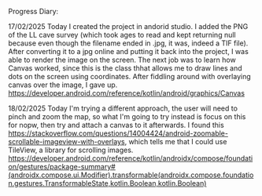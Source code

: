 Progress Diary:

17/02/2025
  Today I created the project in andorid studio. I added the PNG of the LL cave survey (which took ages to read and kept returning null because even though the filename ended in .jpg, it was, indeed a TIF file).
  After converting it to a jpg online and putting it back into the project, I was able to render the image on the screen. 
  The next job was to learn how Canvas worked, since this is the class thhat allows me to draw lines and dots on the screen using coordinates.
  After fiddling around with overlaying canvas over the image, I gave up.
  https://developer.android.com/reference/kotlin/android/graphics/Canvas

18/02/2025
  Today I'm trying a different approach, the user will need to pinch and zoom the map, so what I'm going to try instead is focus on this for nopw, then try and attach a canvas to it afterwards. 
  I found this https://stackoverflow.com/questions/14004424/android-zoomable-scrollable-imageview-with-overlays, which tells me that I could use TileView, a library for scrolling images.
  https://developer.android.com/reference/kotlin/androidx/compose/foundation/gestures/package-summary#(androidx.compose.ui.Modifier).transformable(androidx.compose.foundation.gestures.TransformableState,kotlin.Boolean,kotlin.Boolean)
